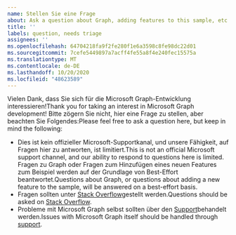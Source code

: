 ```yaml
---
name: Stellen Sie eine Frage
about: Ask a question about Graph, adding features to this sample, etc.
title: ''
labels: question, needs triage
assignees: ''
ms.openlocfilehash: 64704218fa9f2fe280f1e6a3598c8fe98dc22d01
ms.sourcegitcommit: 7cefe5449897a7acff4fe55a8f4e240fec15575a
ms.translationtype: MT
ms.contentlocale: de-DE
ms.lasthandoff: 10/20/2020
ms.locfileid: "48623589"
---
```

<span data-ttu-id="adc83-102">Vielen Dank, dass Sie sich für die Microsoft Graph-Entwicklung interessieren!</span><span class="sxs-lookup"><span data-stu-id="adc83-102">Thank you for taking an interest in Microsoft Graph development!</span></span> <span data-ttu-id="adc83-103">Bitte zögern Sie nicht, hier eine Frage zu stellen, aber beachten Sie Folgendes:</span><span class="sxs-lookup"><span data-stu-id="adc83-103">Please feel free to ask a question here, but keep in mind the following:</span></span>

- <span data-ttu-id="adc83-104">Dies ist kein offizieller Microsoft-Supportkanal, und unsere Fähigkeit, auf Fragen hier zu antworten, ist limitiert.</span><span class="sxs-lookup"><span data-stu-id="adc83-104">This is not an official Microsoft support channel, and our ability to respond to questions here is limited.</span></span> <span data-ttu-id="adc83-105">Fragen zu Graph oder Fragen zum Hinzufügen eines neuen Features zum Beispiel werden auf der Grundlage von Best-Effort beantwortet.</span><span class="sxs-lookup"><span data-stu-id="adc83-105">Questions about Graph, or questions about adding a new feature to the sample, will be answered on a best-effort basis.</span></span>
- <span data-ttu-id="adc83-106">Fragen sollten unter [Stack Overflow](https://stackoverflow.com/questions/tagged/microsoft-graph)gestellt werden.</span><span class="sxs-lookup"><span data-stu-id="adc83-106">Questions should be asked on [Stack Overflow](https://stackoverflow.com/questions/tagged/microsoft-graph).</span></span>
- <span data-ttu-id="adc83-107">Probleme mit Microsoft Graph selbst sollten über den [Support](https://developer.microsoft.com/graph/support)behandelt werden.</span><span class="sxs-lookup"><span data-stu-id="adc83-107">Issues with Microsoft Graph itself should be handled through [support](https://developer.microsoft.com/graph/support).</span></span>
